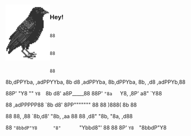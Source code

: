 <img align="left" src="./crow.png">

### Hey!
                  
           
                                        
                                                                                        
                                                                                   88  
                                                                                   
                                                                                   88  
                                                                                   
                                                                                   88  
                                                                                   
8b,dPPYba,  ,adPPYYba,  8b       d8   ,adPPYba,  8b,dPPYba,   8b,     ,d8  ,adPPYb,88  

88P'   "Y8  ""     `Y8  `8b     d8'  a8P_____88  88P'   `"8a   `Y8, ,8P'  a8"    `Y88  

88          ,adPPPPP88   `8b   d8'   8PP"""""""  88       88     )888(    8b       88  

88          88,    ,88    `8b,d8'    "8b,   ,aa  88       88   ,d8" "8b,  "8a,   ,d88  

88          `"8bbdP"Y8      "8"       `"Ybbd8"'  88       88  8P'     `Y8  `"8bbdP"Y8  
                                                                                       
                                                                                                                                                                                          
 

<!--
**ravenxd0/ravenxd0** is a ✨ _special_ ✨ repository because its `README.md` (this file) appears on your GitHub profile.

Here are some ideas to get you started:

- 🔭 I’m currently working on ...
- 🌱 I’m currently learning ...
- 👯 I’m looking to collaborate on ...
- 🤔 I’m looking for help with ...
- 💬 Ask me about ...
- 📫 How to reach me: ...
- 😄 Pronouns: ...
- ⚡ Fun fact: ...
-->
